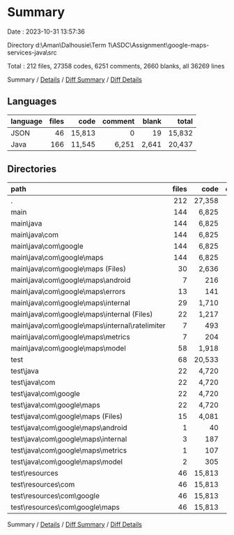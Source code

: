 # Summary

Date : 2023-10-31 13:57:36

Directory d:\\Aman\\Dalhousie\\Term 1\\ASDC\\Assignment\\google-maps-services-java\\src

Total : 212 files,  27358 codes, 6251 comments, 2660 blanks, all 36269 lines

Summary / [Details](details.md) / [Diff Summary](diff.md) / [Diff Details](diff-details.md)

## Languages
| language | files | code | comment | blank | total |
| :--- | ---: | ---: | ---: | ---: | ---: |
| JSON | 46 | 15,813 | 0 | 19 | 15,832 |
| Java | 166 | 11,545 | 6,251 | 2,641 | 20,437 |

## Directories
| path | files | code | comment | blank | total |
| :--- | ---: | ---: | ---: | ---: | ---: |
| . | 212 | 27,358 | 6,251 | 2,660 | 36,269 |
| main | 144 | 6,825 | 5,773 | 2,038 | 14,636 |
| main\\java | 144 | 6,825 | 5,773 | 2,038 | 14,636 |
| main\\java\\com | 144 | 6,825 | 5,773 | 2,038 | 14,636 |
| main\\java\\com\\google | 144 | 6,825 | 5,773 | 2,038 | 14,636 |
| main\\java\\com\\google\\maps | 144 | 6,825 | 5,773 | 2,038 | 14,636 |
| main\\java\\com\\google\\maps (Files) | 30 | 2,636 | 1,985 | 627 | 5,248 |
| main\\java\\com\\google\\maps\\android | 7 | 216 | 54 | 48 | 318 |
| main\\java\\com\\google\\maps\\errors | 13 | 141 | 243 | 64 | 448 |
| main\\java\\com\\google\\maps\\internal | 29 | 1,710 | 1,390 | 371 | 3,471 |
| main\\java\\com\\google\\maps\\internal (Files) | 22 | 1,217 | 583 | 254 | 2,054 |
| main\\java\\com\\google\\maps\\internal\\ratelimiter | 7 | 493 | 807 | 117 | 1,417 |
| main\\java\\com\\google\\maps\\metrics | 7 | 204 | 27 | 56 | 287 |
| main\\java\\com\\google\\maps\\model | 58 | 1,918 | 2,074 | 872 | 4,864 |
| test | 68 | 20,533 | 478 | 622 | 21,633 |
| test\\java | 22 | 4,720 | 478 | 603 | 5,801 |
| test\\java\\com | 22 | 4,720 | 478 | 603 | 5,801 |
| test\\java\\com\\google | 22 | 4,720 | 478 | 603 | 5,801 |
| test\\java\\com\\google\\maps | 22 | 4,720 | 478 | 603 | 5,801 |
| test\\java\\com\\google\\maps (Files) | 15 | 4,081 | 393 | 521 | 4,995 |
| test\\java\\com\\google\\maps\\android | 1 | 40 | 0 | 13 | 53 |
| test\\java\\com\\google\\maps\\internal | 3 | 187 | 53 | 35 | 275 |
| test\\java\\com\\google\\maps\\metrics | 1 | 107 | 0 | 16 | 123 |
| test\\java\\com\\google\\maps\\model | 2 | 305 | 32 | 18 | 355 |
| test\\resources | 46 | 15,813 | 0 | 19 | 15,832 |
| test\\resources\\com | 46 | 15,813 | 0 | 19 | 15,832 |
| test\\resources\\com\\google | 46 | 15,813 | 0 | 19 | 15,832 |
| test\\resources\\com\\google\\maps | 46 | 15,813 | 0 | 19 | 15,832 |

Summary / [Details](details.md) / [Diff Summary](diff.md) / [Diff Details](diff-details.md)